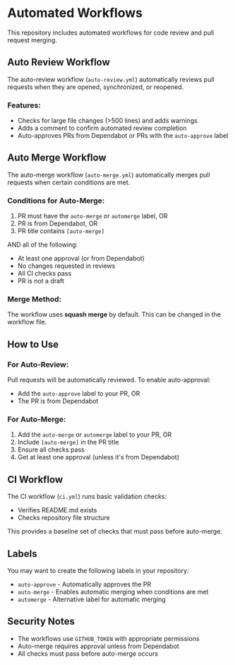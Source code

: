 # Automated Workflows

This repository includes automated workflows for code review and pull request merging.

## Auto Review Workflow

The auto-review workflow (`auto-review.yml`) automatically reviews pull requests when they are opened, synchronized, or reopened.

### Features:
- Checks for large file changes (>500 lines) and adds warnings
- Adds a comment to confirm automated review completion
- Auto-approves PRs from Dependabot or PRs with the `auto-approve` label

## Auto Merge Workflow

The auto-merge workflow (`auto-merge.yml`) automatically merges pull requests when certain conditions are met.

### Conditions for Auto-Merge:
1. PR must have the `auto-merge` or `automerge` label, OR
2. PR is from Dependabot, OR
3. PR title contains `[auto-merge]`

AND all of the following:
- At least one approval (or from Dependabot)
- No changes requested in reviews
- All CI checks pass
- PR is not a draft

### Merge Method:
The workflow uses **squash merge** by default. This can be changed in the workflow file.

## How to Use

### For Auto-Review:
Pull requests will be automatically reviewed. To enable auto-approval:
- Add the `auto-approve` label to your PR, OR
- The PR is from Dependabot

### For Auto-Merge:
1. Add the `auto-merge` or `automerge` label to your PR, OR
2. Include `[auto-merge]` in the PR title
3. Ensure all checks pass
4. Get at least one approval (unless it's from Dependabot)

## CI Workflow

The CI workflow (`ci.yml`) runs basic validation checks:
- Verifies README.md exists
- Checks repository file structure

This provides a baseline set of checks that must pass before auto-merge.

## Labels

You may want to create the following labels in your repository:
- `auto-approve` - Automatically approves the PR
- `auto-merge` - Enables automatic merging when conditions are met
- `automerge` - Alternative label for automatic merging

## Security Notes

- The workflows use `GITHUB_TOKEN` with appropriate permissions
- Auto-merge requires approval unless from Dependabot
- All checks must pass before auto-merge occurs
